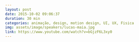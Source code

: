```yaml
---
layout: post
date: 2015-10-02 09:06:37
duration: 30 min
categories: animação, design, motion design, UI, UX, Fisica
img: assets/image/speakers/lucas-maia.jpg
link: https://www.youtube.com/watch?v=bGjzF6L3xy0
---
```

